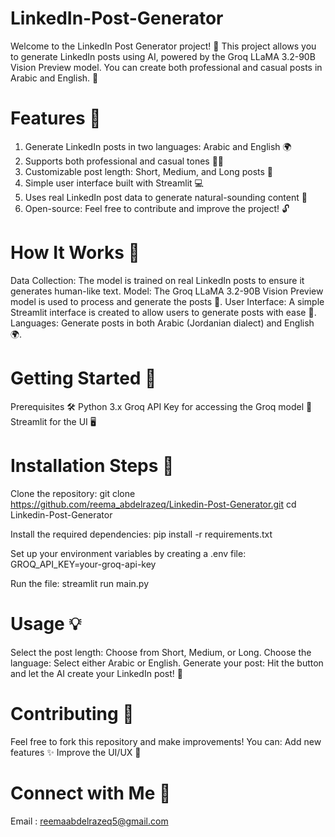 # LinkedIn-Post-Generator
Welcome to the LinkedIn Post Generator project! 🚀 This project allows you to generate LinkedIn posts using AI, powered by the Groq LLaMA 3.2-90B Vision Preview model. You can create both professional and casual posts in Arabic  and English. 🎯

# Features 🌟
1. Generate LinkedIn posts in two languages: Arabic and English 🌍
2. Supports both professional and casual tones 💼🎉
3. Customizable post length: Short, Medium, and Long posts 📏
4. Simple user interface built with Streamlit 💻
5. Uses real LinkedIn post data to generate natural-sounding content 📝
6. Open-source: Feel free to contribute and improve the project! 🔓
   
# How It Works 🔧
Data Collection: The model is trained on real LinkedIn posts to ensure it generates human-like text.
Model: The Groq LLaMA 3.2-90B Vision Preview model is used to process and generate the posts 🤖.
User Interface: A simple Streamlit interface is created to allow users to generate posts with ease 🎨.
Languages: Generate posts in both Arabic (Jordanian dialect) and English 🌍.

# Getting Started 🚀
Prerequisites 🛠️
Python 3.x
Groq API Key for accessing the Groq model 🔑
Streamlit for the UI 🖥️

# Installation Steps 🔽
Clone the repository:
git clone https://github.com/reema_abdelrazeq/Linkedin-Post-Generator.git
cd Linkedin-Post-Generator

Install the required dependencies:
pip install -r requirements.txt

Set up your environment variables by creating a .env file:
GROQ_API_KEY=your-groq-api-key

Run the file:
streamlit run main.py

# Usage 💡
Select the post length: Choose from Short, Medium, or Long.
Choose the language: Select either Arabic or English.
Generate your post: Hit the button and let the AI create your LinkedIn post! 🎉

# Contributing 🤝
Feel free to fork this repository and make improvements! You can:
Add new features ✨
Improve the UI/UX 🎨

# Connect with Me 📱
 Email : reemaabdelrazeq5@gmail.com
